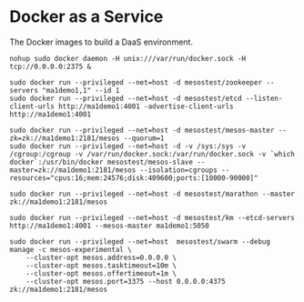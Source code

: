 # Docker as a Service

The Docker images to build a DaaS environment.

	nohup sudo docker daemon -H unix:///var/run/docker.sock -H tcp://0.0.0.0:2375 &

	sudo docker run --privileged --net=host -d mesostest/zookeeper --servers "ma1demo1,1" --id 1
	sudo docker run --privileged --net=host -d mesostest/etcd --listen-client-urls http://ma1demo1:4001 -advertise-client-urls http://ma1demo1:4001
	
	sudo docker run --privileged --net=host -d mesostest/mesos-master --zk=zk://ma1demo1:2181/mesos --quorum=1
	sudo docker run --privileged --net=host -d -v /sys:/sys -v /cgroup:/cgroup -v /var/run/docker.sock:/var/run/docker.sock -v `which docker`:/usr/bin/docker mesostest/mesos-slave --master=zk://ma1demo1:2181/mesos --isolation=cgroups --resources="cpus:16;mem:24576;disk:409600;ports:[10000-90000]" 
	
	sudo docker run --privileged --net=host -d mesostest/marathon --master zk://ma1demo1:2181/mesos

	sudo docker run --privileged --net=host -d mesostest/km --etcd-servers http://ma1demo1:4001 --mesos-master ma1demo1:5050
	
	sudo docker run --privileged --net=host  mesostest/swarm --debug manage -c mesos-experimental \
	    --cluster-opt mesos.address=0.0.0.0 \
	    --cluster-opt mesos.tasktimeout=10m \
	    --cluster-opt mesos.offertimeout=1m \
	    --cluster-opt mesos.port=3375 --host 0.0.0.0:4375 zk://ma1demo1:2181/mesos

